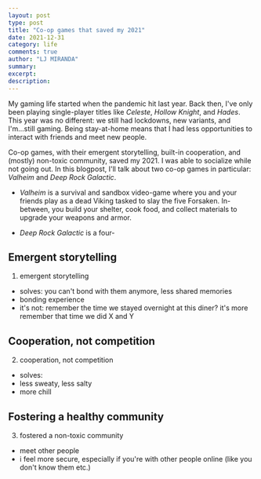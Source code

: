```yaml
---
layout: post
type: post
title: "Co-op games that saved my 2021"
date: 2021-12-31
category: life
comments: true
author: "LJ MIRANDA"
summary: 
excerpt: 
description: 
---
```



<span class="firstcharacter">M</span>y gaming life started when the pandemic
hit last year. Back then, I've only been playing single-player titles like
*Celeste*, *Hollow Knight*, and *Hades*. This year was no different: we still
had lockdowns, new variants, and I'm...still gaming. Being stay-at-home means
that I had less opportunities to interact with friends and meet new people.

Co-op games, with their emergent storytelling, built-in cooperation, and
(mostly) non-toxic community, saved my 2021. I was able to socialize while not
going out. In this blogpost, I'll talk about two co-op games in particular:
*Valheim* and *Deep Rock Galactic*.

- *Valheim* is a survival and sandbox video-game where you and your friends
    play as a dead Viking tasked to slay the five Forsaken. In-between, you
    build your shelter, cook food, and collect materials to upgrade your
    weapons and armor.

- *Deep Rock Galactic* is a four-


## Emergent storytelling




1. emergent storytelling
- solves: you can't bond with them anymore, less shared memories
- bonding experience
- it's not: remember the time we stayed overnight at this diner? it's more remember that time we did X and Y


## Cooperation, not competition

2. cooperation, not competition
- solves: 
- less sweaty, less salty
- more chill

## Fostering a healthy community

3. fostered a non-toxic community
- meet other people
- i feel more secure, especially if you're with other people online (like you don't know them etc.)

